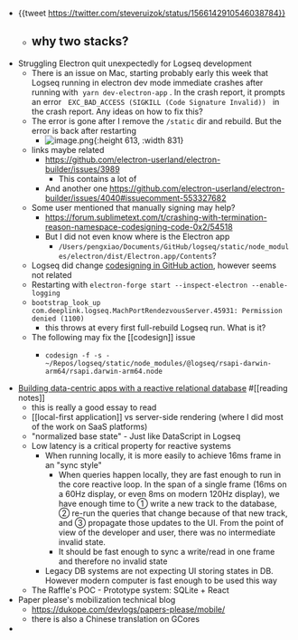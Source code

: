 - {{tweet https://twitter.com/steveruizok/status/1566142910546038784}}
	- why two stacks?
		-
- Struggling Electron quit unexpectedly for Logseq development
	- There is an issue on Mac, starting probably early this week that Logseq running in electron dev mode immediate crashes after running with  `yarn dev-electron-app` . In the crash report, it prompts an error   `EXC_BAD_ACCESS (SIGKILL (Code Signature Invalid))`   in the crash report. Any ideas on how to fix this?
	- The error is gone after I remove the `/static` dir and rebuild. But the error is back after restarting
		- ![image.png](../assets/image_1662279204413_0.png){:height 613, :width 831}
	- links maybe related
		- https://github.com/electron-userland/electron-builder/issues/3989
			- This contains a lot of
		- And another one https://github.com/electron-userland/electron-builder/issues/4040#issuecomment-553327682
	- Some user mentioned that manually signing may help?
		- https://forum.sublimetext.com/t/crashing-with-termination-reason-namespace-codesigning-code-0x2/54518
		- But I did not even know where is the Electron app
			- `/Users/pengxiao/Documents/GitHub/logseq/static/node_modules/electron/dist/Electron.app/Contents`?
	- Logseq did change [codesigning in GitHub action](https://github.com/logseq/logseq/pull/6522/files), however seems not related
	- Restarting with `electron-forge start --inspect-electron --enable-logging`
	- `bootstrap_look_up com.deeplink.logseq.MachPortRendezvousServer.45931: Permission denied (1100)`
		- this throws at every first full-rebuild Logseq run. What is it?
	- The following may fix the [[codesign]] issue
		- ```
		  codesign -f -s - ~/Repos/logseq/static/node_modules/@logseq/rsapi-darwin-arm64/rsapi.darwin-arm64.node
		  ```
- [Building data-centric apps with a reactive relational database](https://riffle.systems/essays/prelude/#findings) #[[reading notes]]
	- this is really a good essay to read
	- [[local-first application]] vs server-side rendering (where I did most of the work on SaaS platforms)
	- "normalized base state" - Just like DataScript in Logseq
	- Low latency is a critical property for reactive systems
		- When running locally, it is more easily to achieve 16ms frame in an "sync style"
			- When queries happen locally, they are fast enough to run in the core reactive loop. In the span of a single frame (16ms on a 60Hz display, or even 8ms on modern 120Hz display), we have enough time to ① write a new track to the database, ② re-run the queries that change because of that new track, and ③ propagate those updates to the UI. From the point of view of the developer and user, there was no intermediate invalid state.
			- It should be fast enough to sync a write/read in one frame and therefore no invalid state
		- Legacy DB systems are not expecting UI storing states in DB. However modern computer is fast enough to be used this way
	- The Raffle's POC - Prototype system: SQLite + React
- Paper please's mobilization technical blog
	- https://dukope.com/devlogs/papers-please/mobile/
	- there is also a Chinese translation on GCores
-